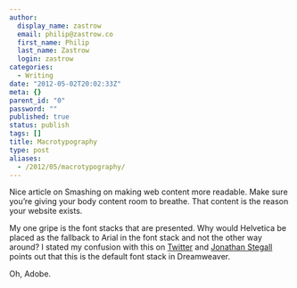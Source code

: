 ```yaml
---
author:
  display_name: zastrow
  email: philip@zastrow.co
  first_name: Philip
  last_name: Zastrow
  login: zastrow
categories:
  - Writing
date: "2012-05-02T20:02:33Z"
meta: {}
parent_id: "0"
password: ""
published: true
status: publish
tags: []
title: Macrotypography
type: post
aliases:
  - /2012/05/macrotypography/
---
```

<p>Nice article on Smashing on making web content more readable. Make sure you’re giving your body content room to breathe. That content is the reason your website exists.</p>
<p>My one gripe is the font stacks that are presented. Why would Helvetica be placed as the fallback to Arial in the font stack and not the other way around?  I stated my confusion with this on <a href="https://twitter.com/zastrow/status/197759093262393346">Twitter</a> and <a href="https://twitter.com/#!/jonathanstegall/status/197759867803541505">Jonathan Stegall</a> points out that this is the default font stack in Dreamweaver.</p>
<p>Oh, Adobe.</p>
